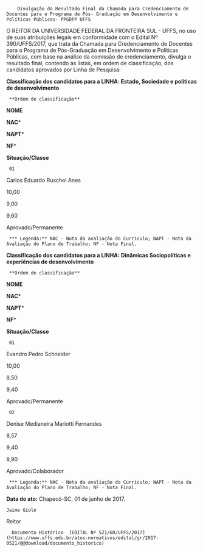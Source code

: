         Divulgação do Resultado Final da Chamada para Credenciamento de Docentes para o Programa de Pós- Graduação em Desenvolvimento e Políticas Públicas- PPGDPP UFFS  

O REITOR DA UNIVERSIDADE FEDERAL DA FRONTEIRA SUL - UFFS, no uso de suas atribuições legais em conformidade com o Edital Nº 390/UFFS/2017, que trata da Chamada para Credenciamento de Docentes para o Programa de Pós-Graduação em Desenvolvimento e Políticas Públicas, com base na análise da comissão de credenciamento, divulga o resultado final, contendo as listas, em ordem de classificação, dos candidatos aprovados por Linha de Pesquisa:

  **Classificação dos candidatos para a LINHA**: **Estado, Sociedade e políticas de desenvolvimento**

     **Ordem de classificação**

   **NOME**

   **NAC***

   **NAPT***

   **NF***

   **Situação/Classe**

     01

   Carlos Eduardo Ruschel Anes

   10,00

   9,00

   9,60

   Aprovado/Permanente

     *** Legenda:** NAC - Nota da avaliação do Currículo; NAPT - Nota da Avaliação do Plano de Trabalho; NF - Nota Final.

 **Classificação dos candidatos para a LINHA:** **Dinâmicas Sociopolíticas e experiências de desenvolvimento**

     **Ordem de classificação**

   **NOME**

   **NAC***

   **NAPT***

   **NF***

   **Situação/Classe**

     01

   Evandro Pedro Schneider

   10,00

   8,50

   9,40

   Aprovado/Permanente

     02

   Denise Medianeira Mariotti Fernandes

   8,57

   9,40

   8,90

   Aprovado/Colaborador

     *** Legenda:** NAC - Nota da avaliação do Currículo; NAPT - Nota da Avaliação do Plano de Trabalho; NF - Nota Final.

   **Data do ato:** Chapecó-SC, 01 de junho de 2017.   
 

    Jaime Giolo   
 Reitor 

      Documento Histórico  [EDITAL Nº 521/GR/UFFS/2017](https://www.uffs.edu.br/atos-normativos/edital/gr/2017-0521/@@download/documento_historico)     
      